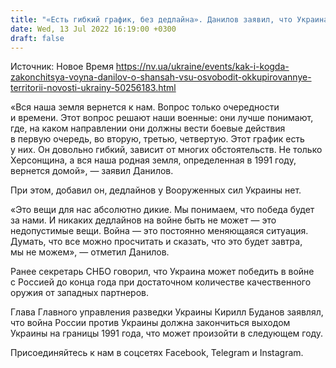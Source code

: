 ```yaml
---
title: "«Есть гибкий график, без дедлайна». Данилов заявил, что Украина вернет все территории в пределах границ, определенных в 1991 году"
date: Wed, 13 Jul 2022 16:19:00 +0300
draft: false
---
```

Источник: Новое Время https://nv.ua/ukraine/events/kak-i-kogda-zakonchitsya-voyna-danilov-o-shansah-vsu-osvobodit-okkupirovannye-territorii-novosti-ukrainy-50256183.html


«Вся наша земля вернется к нам. Вопрос только очередности и времени. Этот вопрос решают наши военные: они лучше понимают, где, на каком направлении они должны вести боевые действия в первую очередь, во вторую, третью, четвертую. Этот график есть у них. Он довольно гибкий, зависит от многих обстоятельств. Не только Херсонщина, а вся наша родная земля, определенная в 1991 году, вернется домой», — заявил Данилов.

При этом, добавил он, дедлайнов у Вооруженных сил Украины нет.

«Это вещи для нас абсолютно дикие. Мы понимаем, что победа будет за нами. И никаких дедлайнов на войне быть не может — это недопустимые вещи. Война — это постоянно меняющаяся ситуация. Думать, что все можно просчитать и сказать, что это будет завтра, мы не можем», — отметил Данилов.

Ранее секретарь СНБО говорил, что Украина может победить в войне с Россией до конца года при достаточном количестве качественного оружия от западных партнеров.

Глава Главного управления разведки Украины Кирилл Буданов заявлял, что война России против Украины должна закончиться выходом Украины на границы 1991 года, что может произойти в следующем году.

Присоединяйтесь к нам в соцсетях Facebook, Telegram и Instagram.
